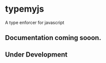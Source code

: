 # typemyjs

A type enforcer for javascript

## Documentation coming sooon.

## Under Development

## 

